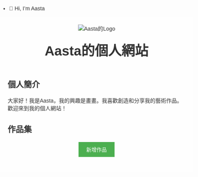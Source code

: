 - 👋 Hi, I’m Aasta
<!DOCTYPE html>
<html lang="zh-TW">
<head>
    <meta charset="UTF-8">
    <meta name="viewport" content="width=device-width, initial-scale=1.0">
    <title>Aasta的個人網站</title>
    <style>
        body {
            font-family: Arial, sans-serif;
            margin: 0;
            padding: 0;
            background-image: url('https://example.com/nature-background.jpg'); /* 替換為自然風景圖片的URL */
            background-size: cover;
            color: #333;
        }
        .container {
            max-width: 900px;
            margin: 0 auto;
            background: rgba(255, 255, 255, 0.8);
            padding: 20px;
        }
        .logo {
            text-align: center;
        }
        .logo img {
            max-width: 150px;
        }
        .header {
            text-align: center;
            padding: 20px 0;
        }
        .header h1 {
            margin: 0;
            font-size: 2.5em;
        }
        .about, .portfolio {
            margin: 20px 0;
        }
        .portfolio img {
            max-width: 100%;
            height: auto;
        }
        .add-work {
            display: block;
            margin: 20px auto;
            padding: 10px 20px;
            background-color: #4CAF50;
            color: white;
            border: none;
            cursor: pointer;
            text-align: center;
        }
    </style>
</head>
<body>
    <div class="container">
        <div class="logo">
            <img src="file-HdgzAuymNt9God4YgXlQJarM" alt="Aasta的Logo">
        </div>
        <div class="header">
            <h1>Aasta的個人網站</h1>
        </div>
        <div class="about">
            <h2>個人簡介</h2>
            <p>大家好！我是Aasta，我的興趣是畫畫。我喜歡創造和分享我的藝術作品。歡迎來到我的個人網站！</p>
        </div>
        <div class="portfolio">
            <h2>作品集</h2>
            <div id="works">
                <!-- 這裡是作品展示區域 -->
            </div>
            <button class="add-work" onclick="addWork()">新增作品</button>
        </div>
    </div>
    <script>
        function addWork() {
            const worksDiv = document.getElementById('works');
            const workDescription = prompt('請輸入作品描述:');
            const workImageUrl = prompt('請輸入作品圖片的URL:');

            if (workDescription && workImageUrl) {
                const workElement = document.createElement('div');
                workElement.innerHTML = `
                    <h3>${workDescription}</h3>
                    <img src="${workImageUrl}" alt="${workDescription}">
                `;
                worksDiv.appendChild(workElement);
            } else {
                alert('描述和圖片URL不能為空！');
            }
        }
    </script>
</body>
</html>
